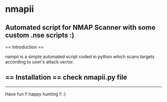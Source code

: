 # nmapii
Automated script for NMAP Scanner with some custom .nse scripts :)
---
== Introduction ==

nampii is a simple automated script coded in python which scans targets according to user's attack vector.

== Installation ==
check nmapii.py file
---
---
Have fun !! happy hunting !! :) 


